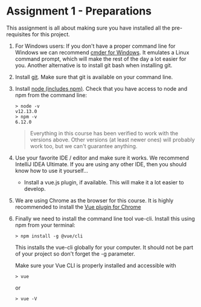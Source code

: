 Assignment 1 - Preparations
===========================

This assignment is all about making sure you have installed all the pre-requisites for this project.

1. For Windows users: If you don't have a proper command line for Windows we can recommend
   [cmder for Windows](http://cmder.net/).
   It emulates a Linux command prompt, which will make the rest of the day a lot easier for you. Another alternative is to install git bash when installing git.

2. Install [git](https://git-scm.com/book/en/v2/Getting-Started-Installing-Git). Make sure that git is available on
   your command line.

3. Install [node (includes npm)](https://nodejs.org/en/download/). Check that you have access to node and npm from the command line:

    ```
    > node -v
    v12.13.0
    > npm -v
    6.12.0
    ```
    > Everything in this course has been verified to work with the versions above. Other versions (at least newer ones) will probably work too, but we can't guarantee anything. 

4. Use your favorite IDE / editor and make sure it works. We recommend IntelliJ IDEA Ultimate. If you are using any other IDE, then you should know how to use it yourself... 
   * Install a vue.js plugin, if available. This will make it a lot easier to develop.

5. We are using Chrome as the browser for this course. It is highly recommended to install the [Vue plugin for Chrome](https://chrome.google.com/webstore/detail/vuejs-devtools/nhdogjmejiglipccpnnnanhbledajbpd)

6. Finally we need to install the command line tool vue-cli. Install this using npm from your terminal:

    ```
    > npm install -g @vue/cli
    ```
    This installs the vue-cli globally for your computer. It should not be part of your project so don't forget the -g parameter.
   
   Make sure your Vue CLI is properly installed and accessible with
   
   ```
   > vue
   ```
   or
   ```
   > vue -V
   ```
